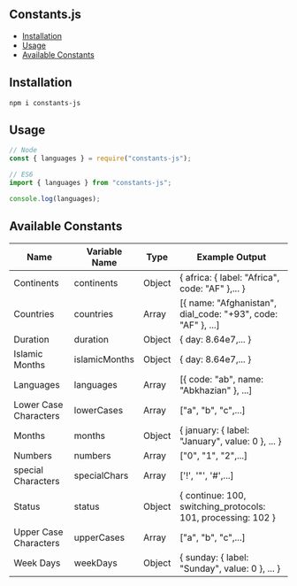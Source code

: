 ## Constants.js <!-- omit in toc -->

- [Installation](#installation)
- [Usage](#usage)
- [Available Constants](#available-constants)

## Installation

```
npm i constants-js
```

## Usage

```js
// Node
const { languages } = require("constants-js");

// ES6
import { languages } from "constants-js";

console.log(languages);
```

## Available Constants

| Name                  | Variable Name | Type   | Example Output                                               |
| --------------------- | ------------- | ------ | ------------------------------------------------------------ |
| Continents            | continents    | Object | { africa: { label: "Africa", code: "AF" },... }              |
| Countries             | countries     | Array  | [{ name: "Afghanistan", dial_code: "+93", code: "AF" }, ...] |
| Duration              | duration      | Object | { day: 8.64e7,... }                                          |
| Islamic Months        | islamicMonths | Object | { day: 8.64e7,... }                                          |
| Languages             | languages     | Array  | [{ code: "ab", name: "Abkhazian" }, ...]                     |
| Lower Case Characters | lowerCases    | Array  | ["a", "b", "c",...]                                          |
| Months                | months        | Object | { january: { label: "January", value: 0 }, ... }             |
| Numbers               | numbers       | Array  | ["0", "1", "2",...]                                          |
| special Characters    | specialChars  | Array  | ['!', '"', '#',...]                                          |
| Status                | status        | Object | { continue: 100, switching_protocols: 101, processing: 102 } |
| Upper Case Characters | upperCases    | Array  | ["a", "b", "c",...]                                          |
| Week Days             | weekDays      | Object | { sunday: { label: "Sunday", value: 0 }, ... }               |
